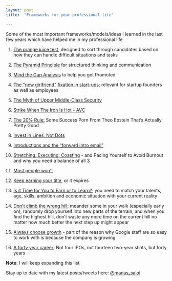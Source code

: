 ```yaml
---
layout: post
title:  "Frameworks for your professional life"

---
```


Some of the most important frameworks/models/ideas I learned in the last few years which have helped me in my professional life

1. [The orange juice test](https://www.intercom.com/blog/the-orange-juice-test/), designed to sort through candidates based on how they can handle difficult situations and tasks

2. [The Pyramid Principle](https://medium.com/lessons-from-mckinsey/the-pyramid-principle-f0885dd3c5c7) for structured thinking and communication

3. [Mind the Gap Analysis](https://medium.com/@ianmcall/mind-the-gap-analysis-and-get-promoted-e4bb4462ef40) to help you get Promoted

4. [The "new girlfriend" fixation in start-ups](https://www.linkedin.com/pulse/new-girlfriend-fixation-start-ups-saumil-majmudar/?trk=v-feed); relevant for startup founders as well as employees

5. [The Myth of Upper Middle-Class Security](https://hackernoon.com/getting-laid-off-in-tech-4e3efed8649b)

6. [Strike When The Iron Is Hot - AVC](https://avc.com/2018/08/strike-when-the-iron-is-hot/)

7. [The 20% Rule:](https://hunterwalk.com/2018/09/13/the-20-rules-some-success-porn-from-theo-epstein-thats-actually-pretty-good/) Some Success Porn From Theo Epstein That’s Actually Pretty Good

8. [Invest in Lines, Not Dots](https://bothsidesofthetable.com/invest-in-lines-not-dots-611f36491d73)

9. [Introductions and the “forward intro email”](https://also.roybahat.com/introductions-and-the-forward-intro-email-14e2827716a1)

10. [Stretching, Executing, Coasting](https://blog.pragmaticengineer.com/stretching-executing-coasting/) - and Pacing Yourself to Avoid Burnout and why you need a balance of all 3

11. [Most people won't](https://bryce.vc/post/64889707700/most-people-wont)

12. [Keep earning your title](https://sivers.org/expire), or it expires

13. [Is it Time for You to Earn or to Learn?](https://bothsidesofthetable.com/is-it-time-for-you-to-earn-or-to-learn-34270acd2f4); you need to match your talents, age, skills, ambition and economic situation with your current reality

14. [Don't climb the wrong hill](https://cdixon.org/2009/09/19/climbing-the-wrong-hill); meander some in your walk (especially early on), randomly drop yourself into new parts of the terrain, and when you find the highest hill, don’t waste any more time on the current hill no matter how much better the next step up might appear

15. [Always choose growth](https://www.linkedin.com/feed/update/urn:li:activity:6430144105048870912/) -  part of the reason why Google staff are so easy to work with is because the company is growing

16. [A forty year career](https://lethain.com/forty-year-career/); Not four IPOs, not fourteen two-year stints, but forty years

**Note:** I will keep expanding this list

Stay up to date with my latest posts/tweets here: [@manas_saloi](http://twitter.com/manas_saloi)
